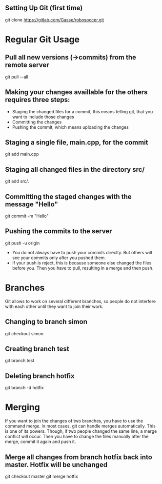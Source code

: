 ## Setting Up Git (first time)
git clone https://gitlab.com/Gasse/robosoccer.git

# Regular Git Usage

## Pull all new versions (->commits) from the remote server
git pull --all

## Making your changes availlable for the others requires three steps:
* Staging the changed files for a commit, this means telling git, that you want to include those changes
* Committing the changes
* Pushing the commit, which means uploading the changes

## Staging a single file, main.cpp, for the commit
git add main.cpp

## Staging all changed files in the directory src/
git add src/.

## Committing the staged changes with the message "Hello"
git commit -m "Hello"

## Pushing the commits to the server
git push -u origin

* You do not always have to push your commits direclty. But others will see your commits only after you pushed them.
* If your push is reject, this is because someone else changed the files before you. Then you have to pull, resulting in a merge and then push.

# Branches
Git allows to work on several different branches, so people do not interfere with each other until they want to join their work.

## Changing to branch simon
git checkout simon

## Creating branch test
git branch test

## Deleting branch hotfix
git branch -d hotfix


# Merging
If you want to join the changes of two branches, you have to use the command merge. In most cases, git can handle merges automatically. This is one of its powers. Though, if two people changed the same line, a merge conflict will occur. Then you have to change the files manually after the merge, commit it again and push it.

## Merge all changes from branch hotfix back into master. Hotfix will be unchanged
git checkout master
git merge hotfix